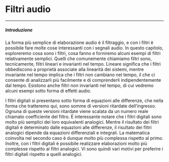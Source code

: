 Filtri audio
====

---

##### Introduzione

La forma più semplice di elaborazione audio è il filtraggio, e con i filtri è possibile fare molte cose interessanti con i segnali audio. In questo capitolo, esploreremo cosa sono i filtri, cosa fanno e forniremo alcuni esempi di filtri relativamente semplici. Quelli che comunemente chiamiamo filtri sono, tecnicamente, filtri lineari e invarianti nel tempo. Lineare significa che i filtri obbediscono a proprietà associate alla linearità dei sistemi, mentre invariante nel tempo implica che i filtri non cambiano nel tempo, il che ci consente di analizzarli più facilmente e di comprenderli indipendentemente dal tempo. Esistono anche filtri non invarianti nel tempo, di cui vedremo alcuni esempi sotto forma di effetti audio.

I filtri digitali si presentano sotto forma di equazioni alle differenze, che nella forma che tratteremo qui, sono somme di versioni ritardate dell’ingresso. Ognuna di queste versioni ritardate viene scalata da un numero reale chiamato coefficiente del filtro. È interessante notare che i filtri digitali sono molto più semplici dei loro equivalenti analogici. Mentre il risultato dei filtri digitali è determinato dalle equazioni alle differenze, il risultato dei filtri analogici dipende da equazioni differenziali e integrali. La matematica coinvolta nel secondo caso è dunque molto più complessa rispetto al primo. Inoltre, con i filtri digitali è possibile realizzare elaborazioni molto più complesse rispetto ai filtri analogici. Vi sono quindi vari motivi per preferire i filtri digitali rispetto a quelli analogici.